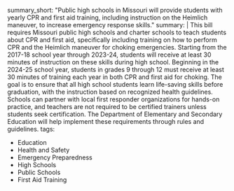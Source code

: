 summary_short: "Public high schools in Missouri will provide students with yearly CPR and first aid training, including instruction on the Heimlich maneuver, to increase emergency response skills."
summary: |
  This bill requires Missouri public high schools and charter schools to teach students about CPR and first aid, specifically including training on how to perform CPR and the Heimlich maneuver for choking emergencies. Starting from the 2017-18 school year through 2023-24, students will receive at least 30 minutes of instruction on these skills during high school. Beginning in the 2024-25 school year, students in grades 9 through 12 must receive at least 30 minutes of training each year in both CPR and first aid for choking. The goal is to ensure that all high school students learn life-saving skills before graduation, with the instruction based on recognized health guidelines. Schools can partner with local first responder organizations for hands-on practice, and teachers are not required to be certified trainers unless students seek certification. The Department of Elementary and Secondary Education will help implement these requirements through rules and guidelines.
tags:
  - Education
  - Health and Safety
  - Emergency Preparedness
  - High Schools
  - Public Schools
  - First Aid Training
